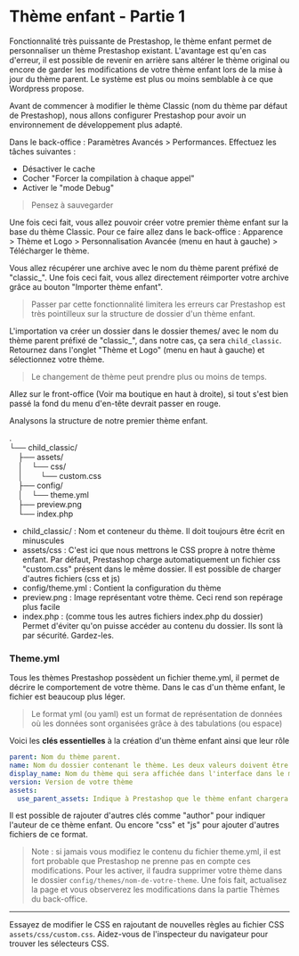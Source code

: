 # Thème enfant - Partie 1

Fonctionnalité très puissante de Prestashop, le thème enfant permet de personnaliser un thème Prestashop existant. L'avantage est qu'en cas d'erreur, il est possible de revenir en arrière sans altérer le thème original ou encore de garder les modifications de votre thème enfant lors de la mise à jour du thème parent. Le système est plus ou moins semblable à ce que Wordpress propose.

Avant de commencer à modifier le thème Classic (nom du thème par défaut de Prestashop), nous allons configurer Prestashop pour avoir un environnement de développement plus adapté.

Dans le back-office : Paramètres Avancés > Performances. Effectuez les tâches suivantes :
- Désactiver le cache 
- Cocher "Forcer la compilation à chaque appel" 
- Activer le "mode Debug"

> Pensez à sauvegarder

Une fois ceci fait, vous allez pouvoir créer votre premier thème enfant sur la base du thème Classic. Pour ce faire allez dans le back-office : Apparence > Thème et Logo > Personnalisation Avancée (menu en haut à gauche) > Télécharger le thème. 

Vous allez récupérer une archive avec le nom du thème parent préfixé de "classic_". Une fois ceci fait, vous allez directement réimporter votre archive grâce au bouton "Importer thème enfant".

> Passer par cette fonctionnalité limitera les erreurs car Prestashop est très pointilleux sur la structure de dossier d'un thème enfant. 

L'importation va créer un dossier dans le dossier themes/ avec le nom du thème parent préfixé de "classic_", dans notre cas, ça sera `child_classic`. Retournez dans l'onglet "Thème et Logo" (menu en haut à gauche) et sélectionnez votre thème. 

> Le changement de thème peut prendre plus ou moins de temps.

Allez sur le front-office (Voir ma boutique en haut à droite), si tout s'est bien passé la fond du menu d'en-tête devrait passer en rouge.

Analysons la structure de notre premier thème enfant.

.<br>
└── child_classic/<br>
&nbsp;&nbsp;&nbsp;&nbsp;├── assets/<br>
&nbsp;&nbsp;&nbsp;&nbsp;│&nbsp;&nbsp;&nbsp;&nbsp;└── css/<br>
&nbsp;&nbsp;&nbsp;&nbsp;│&nbsp;&nbsp;&nbsp;&nbsp;&nbsp;&nbsp;&nbsp;&nbsp;└── custom.css<br>
&nbsp;&nbsp;&nbsp;&nbsp;├── config/<br>
&nbsp;&nbsp;&nbsp;&nbsp;│&nbsp;&nbsp;&nbsp;&nbsp;└── theme.yml<br>
&nbsp;&nbsp;&nbsp;&nbsp;├── preview.png<br>
&nbsp;&nbsp;&nbsp;&nbsp;└── index.php<br>

- child_classic/ : Nom et conteneur du thème. Il doit toujours être écrit en minuscules
- assets/css : C'est ici que nous mettrons le CSS propre à notre thème enfant. Par défaut, Prestashop charge automatiquement un fichier css "custom.css" présent dans le même dossier. Il est possible de charger d'autres fichiers (css et js)
- config/theme.yml : Contient la configuration du thème
- preview.png : Image représentant votre thème. Ceci rend son repérage plus facile
- index.php : (comme tous les autres fichiers index.php du dossier) Permet d'éviter qu'on puisse accéder au contenu du dossier. Ils sont là par sécurité. Gardez-les.

### Theme.yml
Tous les thèmes Prestashop possèdent un fichier theme.yml, il permet de décrire le comportement de votre thème. Dans le cas d'un thème enfant, le fichier est beaucoup plus léger.

> Le format yml (ou yaml) est un format de représentation de données où les données sont organisées grâce à des tabulations (ou espace) 

Voici les **clés essentielles** à la création d'un thème enfant ainsi que leur rôle
```yaml
parent: Nom du thème parent.
name: Nom du dossier contenant le thème. Les deux valeurs doivent être identiques.
display_name: Nom du thème qui sera affichée dans l'interface dans le menu "Apparence > Thème et logo"
version: Version de votre thème
assets:
  use_parent_assets: Indique à Prestashop que le thème enfant chargera les assets (css, img et js) du parent au lieu des siens.
```

Il est possible de rajouter d'autres clés comme "author" pour indiquer l'auteur de ce thème enfant. Ou encore "css" et "js" pour ajouter d'autres fichiers de ce format.

> Note : si jamais vous modifiez le contenu du fichier theme.yml, il est fort probable que Prestashop ne prenne pas en compte ces modifications. Pour les activer, il faudra supprimer votre thème dans le dossier `config/themes/nom-de-votre-theme`. Une fois fait, actualisez la page et vous observerez les modifications dans la partie Thèmes du back-office.

___
Essayez de modifier le CSS en rajoutant de nouvelles règles au fichier CSS `assets/css/custom.css`. Aidez-vous de l'inspecteur du navigateur pour trouver les sélecteurs CSS.